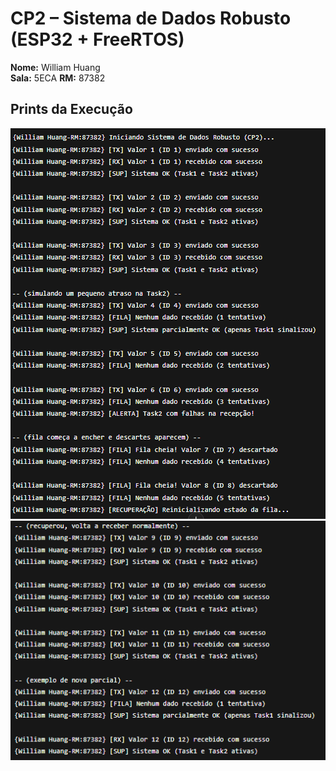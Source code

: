 # CP2 – Sistema de Dados Robusto (ESP32 + FreeRTOS)

**Nome:** William Huang  
**Sala:** 5ECA
**RM:** 87382

## Prints da Execução
![exec1](./exec1.png)
![exec2](./exec2.png)

